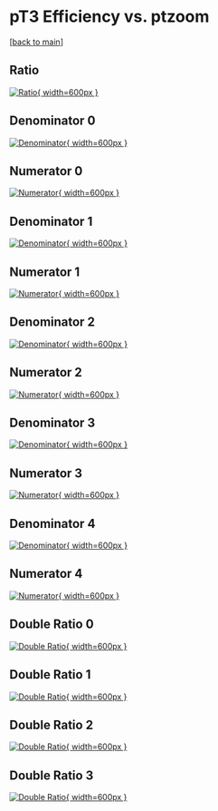 # pT3 Efficiency vs. ptzoom

[[back to main](./)]



## Ratio

[![Ratio](../mtv/var/pT3_loweta_0_0_eff_ptzoom.png){ width=600px }](../mtv/var/pT3_loweta_0_0_eff_ptzoom.pdf)

## Denominator 0

[![Denominator](../mtv/den/pT3_loweta_0_0_eff_ptzoom_den0.png){ width=600px }](../mtv/den/pT3_loweta_0_0_eff_ptzoom_den0.pdf)

## Numerator 0

[![Numerator](../mtv/num/pT3_loweta_0_0_eff_ptzoom_num0.png){ width=600px }](../mtv/num/pT3_loweta_0_0_eff_ptzoom_num0.pdf)

## Denominator 1

[![Denominator](../mtv/den/pT3_loweta_0_0_eff_ptzoom_den1.png){ width=600px }](../mtv/den/pT3_loweta_0_0_eff_ptzoom_den1.pdf)

## Numerator 1

[![Numerator](../mtv/num/pT3_loweta_0_0_eff_ptzoom_num1.png){ width=600px }](../mtv/num/pT3_loweta_0_0_eff_ptzoom_num1.pdf)

## Denominator 2

[![Denominator](../mtv/den/pT3_loweta_0_0_eff_ptzoom_den2.png){ width=600px }](../mtv/den/pT3_loweta_0_0_eff_ptzoom_den2.pdf)

## Numerator 2

[![Numerator](../mtv/num/pT3_loweta_0_0_eff_ptzoom_num2.png){ width=600px }](../mtv/num/pT3_loweta_0_0_eff_ptzoom_num2.pdf)

## Denominator 3

[![Denominator](../mtv/den/pT3_loweta_0_0_eff_ptzoom_den3.png){ width=600px }](../mtv/den/pT3_loweta_0_0_eff_ptzoom_den3.pdf)

## Numerator 3

[![Numerator](../mtv/num/pT3_loweta_0_0_eff_ptzoom_num3.png){ width=600px }](../mtv/num/pT3_loweta_0_0_eff_ptzoom_num3.pdf)

## Denominator 4

[![Denominator](../mtv/den/pT3_loweta_0_0_eff_ptzoom_den4.png){ width=600px }](../mtv/den/pT3_loweta_0_0_eff_ptzoom_den4.pdf)

## Numerator 4

[![Numerator](../mtv/num/pT3_loweta_0_0_eff_ptzoom_num4.png){ width=600px }](../mtv/num/pT3_loweta_0_0_eff_ptzoom_num4.pdf)

## Double Ratio 0

[![Double Ratio](../mtv/ratio/pT3_loweta_0_0_eff_ptzoom_ratio0.png){ width=600px }](../mtv/ratio/pT3_loweta_0_0_eff_ptzoom_ratio0.pdf)

## Double Ratio 1

[![Double Ratio](../mtv/ratio/pT3_loweta_0_0_eff_ptzoom_ratio1.png){ width=600px }](../mtv/ratio/pT3_loweta_0_0_eff_ptzoom_ratio1.pdf)

## Double Ratio 2

[![Double Ratio](../mtv/ratio/pT3_loweta_0_0_eff_ptzoom_ratio2.png){ width=600px }](../mtv/ratio/pT3_loweta_0_0_eff_ptzoom_ratio2.pdf)

## Double Ratio 3

[![Double Ratio](../mtv/ratio/pT3_loweta_0_0_eff_ptzoom_ratio3.png){ width=600px }](../mtv/ratio/pT3_loweta_0_0_eff_ptzoom_ratio3.pdf)

